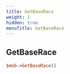 ```yaml
---
title: GetBaseRace
weight: 1
hidden: true
menuTitle: GetBaseRace
---
```

## GetBaseRace
```perl
$mob->GetBaseRace()
```